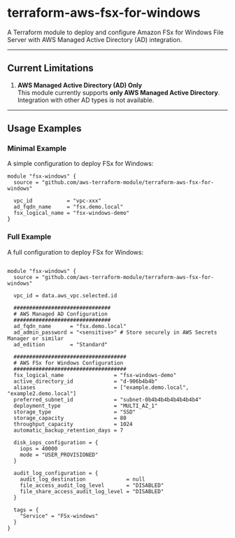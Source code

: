 # terraform-aws-fsx-for-windows

A Terraform module to deploy and configure Amazon FSx for Windows File Server with AWS Managed Active Directory (AD) integration.

---

## Current Limitations

1. **AWS Managed Active Directory (AD) Only**  
   This module currently supports **only AWS Managed Active Directory**. Integration with other AD types is not available.

---

## Usage Examples

### Minimal Example
A simple configuration to deploy FSx for Windows:

```hcl
module "fsx-windows" {
  source = "github.com/aws-terraform-module/terraform-aws-fsx-for-windows"

  vpc_id           = "vpc-xxx"
  ad_fqdn_name     = "fsx.demo.local"
  fsx_logical_name = "fsx-windows-demo"
}
```
### Full Example
A full configuration to deploy FSx for Windows:

```hcl

module "fsx-windows" {
  source = "github.com/aws-terraform-module/terraform-aws-fsx-for-windows"

  vpc_id = data.aws_vpc.selected.id

  ###############################
  # AWS Managed AD Configuration
  ###############################
  ad_fqdn_name      = "fsx.demo.local"
  ad_admin_password = "<sensitive>" # Store securely in AWS Secrets Manager or similar
  ad_edition        = "Standard"

  ####################################
  # AWS FSx for Windows Configuration
  ####################################
  fsx_logical_name                = "fsx-windows-demo"
  active_directory_id             = "d-906b4b4b"
  aliases                         = ["example.demo.local", "example2.demo.local"]
  preferred_subnet_id             = "subnet-0b4b4b4b4b4b4b4b4"
  deployment_type                 = "MULTI_AZ_1"
  storage_type                    = "SSD"
  storage_capacity                = 80
  throughput_capacity             = 1024
  automatic_backup_retention_days = 7

  disk_iops_configuration = {
    iops = 40000
    mode = "USER_PROVISIONED"
  }

  audit_log_configuration = {
    audit_log_destination             = null
    file_access_audit_log_level       = "DISABLED"
    file_share_access_audit_log_level = "DISABLED"
  }

  tags = {
    "Service" = "FSx-windows"
  }
}

```
